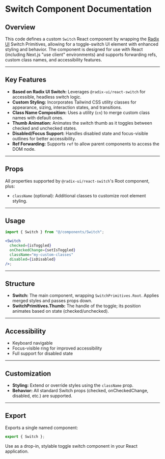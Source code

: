# Switch Component Documentation

## Overview

This code defines a custom `Switch` React component by wrapping the [Radix UI](https://www.radix-ui.com/) Switch Primitives, allowing for a toggle-switch UI element with enhanced styling and behavior. The component is designed for use with React (including Next.js "use client" environments) and supports forwarding refs, custom class names, and accessibility features.

---

## Key Features

- **Based on Radix UI Switch:** Leverages `@radix-ui/react-switch` for accessible, headless switch logic.
- **Custom Styling:** Incorporates Tailwind CSS utility classes for appearance, sizing, interaction states, and transitions.
- **Class Name Composition:** Uses a utility (`cn`) to merge custom class names with default ones.
- **Thumb Animation:** Animates the switch thumb as it toggles between checked and unchecked states.
- **Disabled/Focus Support:** Handles disabled state and focus-visible outlines for better accessibility.
- **Ref Forwarding:** Supports `ref` to allow parent components to access the DOM node.

---

## Props

All properties supported by `@radix-ui/react-switch`'s Root component, plus:

- `className` (optional): Additional classes to customize root element styling.

---

## Usage

```jsx
import { Switch } from "@/components/Switch";

<Switch
  checked={isToggled}
  onCheckedChange={setIsToggled}
  className="my-custom-classes"
  disabled={isDisabled}
/>;
```

---

## Structure

- **Switch:** The main component, wrapping `SwitchPrimitives.Root`. Applies merged styles and passes props down.
- **SwitchPrimitives.Thumb:** The handle of the toggle; its position animates based on state (checked/unchecked).

---

## Accessibility

- Keyboard navigable
- Focus-visible ring for improved accessibility
- Full support for disabled state

---

## Customization

- **Styling:** Extend or override styles using the `className` prop.
- **Behavior:** All standard Switch props (checked, onCheckedChange, disabled, etc.) are supported.

---

## Export

Exports a single named component:

```js
export { Switch };
```

Use as a drop-in, stylable toggle switch component in your React application.
